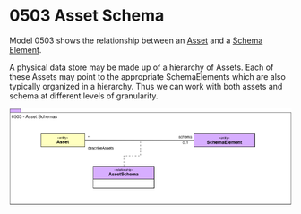 <!-- SPDX-License-Identifier: CC-BY-4.0 -->
<!-- Copyright Contributors to the ODPi Egeria project. -->

# 0503 Asset Schema

Model 0503 shows the relationship between an [Asset](0010-Base-Model.md)
and a [Schema Element](0501-Schema-Elements.md).

A physical data store may be made up of a hierarchy of Assets.
Each of these Assets may point to the appropriate SchemaElements which
are also typically organized in a hierarchy.
Thus we can work with both assets and schema at different
levels of granularity.

![UML](0503-Asset-Schema.png)
